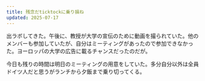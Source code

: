 ```yaml
---
title: 残念だticktockに乗り損ね
updated: 2025-07-17
---
```


出ラボしてきた。午後に、教授が大学の宣伝のために動画を撮られていた。他のメンバーも参加していたが、自分はミーティングがあったので参加できなかった。ヨーロッパの大学の広告に載るチャンスだったのだが。

今日も残りの時間は明日のミーティングの用意をしていた。多分自分以外は全員ドイツ人だと思うがランチから夕飯まで乗り切ってくる。